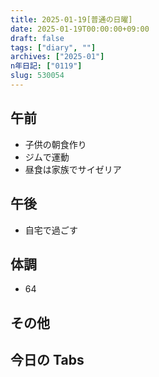 ```yaml
---
title: 2025-01-19[普通の日曜]
date: 2025-01-19T00:00:00+09:00
draft: false
tags: ["diary", ""]
archives: ["2025-01"]
n年日記: ["0119"]
slug: 530054
---
```


## 午前

- 子供の朝食作り
- ジムで運動
- 昼食は家族でサイゼリア

## 午後

- 自宅で過ごす

## 体調

- 64

## その他

## 今日の Tabs
